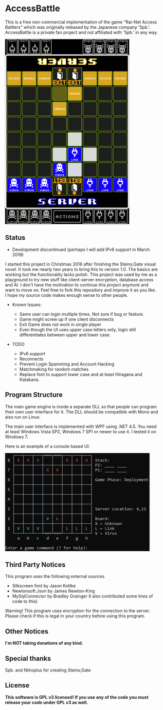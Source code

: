 # AccessBattle

This is a free non-commercial implementation of the game 
"Rai-Net Access Battlers" which was originally released 
by the Japanese company '5pb.'. 
AccessBattle is a private fan project and not affiliated with
'5pb.' in any way.

![Screenshot of client](Images/screenshot1.png)

## Status

- Development discontinued (perhaps I will add IPv6 support in March 2019)

I started this project in Christmas 2016 after finishing the Steins;Gate visual novel. It took me nearly  two years to bring this to version 1.0. The basics are working but the functionality lacks polish. This project was used by me as a playground to try new stuff like client-server encryption, database access and AI. I don't have the motivation to continue this project anymore and want to move on. Feel free to fork this repository and improve it as you like. I hope my source code makes enough sense to other people.

- Known Issues:
  - Same user can login multiple times. Not sure if bug or feature.
  - Game might screw up if one client disconnects
  - Exit Game does not work in single player
  - Even though the UI uses upper case letters only, login still differentiates between upper and lower case.
  
- TODO
  - IPv6 support
  - Reconnects
  - Prevent Login Spamming and Account Hacking
  - Matchmaking for random matches
  - Replace font to support lower case and at least Hiragana and Katakana.

## Program Structure
  
The main game engine is inside a separate DLL so that people
can program their own user interface for it. The DLL should
be compatible with Mono and also run on Linux.

The main user interface is implemented with WPF using .NET 4.5.
You need at least Windows Vista SP2, Windows 7 SP1 or newer 
to use it. I tested it on Windows 7.

Here is an example of a console based UI:

![Screenshot of client](Images/console.png)

## Third Party Notices

This program uses the following external sources.
- Silkscreen font by Jason Kottke
- Newtonsoft.Json by James Newton-King
- MySqlConnector by Bradley Grainger (I also contributed some lines of code to this)

Warning! This program uses encryption for the connection to the server. Please check if this is legal in your country before using this program.

## Other Notices

**I'm NOT taking donations of any kind.**


## Special thanks
5pb. and Nitroplus for creating Steins;Gate

## License
**This software is GPL v3 licensed! If you use any of the code you must release your code under GPL v3 as well.**